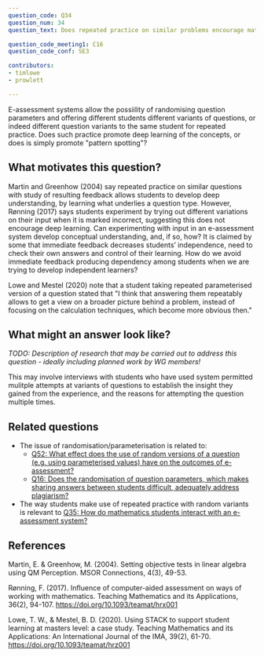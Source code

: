 ```yaml
---
question_code: Q34 
question_num: 34 
question_text: Does repeated practice on similar problems encourage mathematics students to discover deep links between items, or simply encourage memorisation and pattern-spotting? 

question_code_meeting1: C16 
question_code_conf: SE3 

contributors: 
- timlowe
- prowlett

---
```


E-assessment systems allow the possiility of randomising question parameters and offering different students different variants of questions, or indeed different question variants to the same student for repeated practice. Does such practice promote deep learning of the concepts, or does is simply promote "pattern spotting"?


## What motivates this question?

Martin and Greenhow (2004) say repeated practice on similar questions with study of resulting feedback allows students to develop deep understanding, by learning what underlies a question type. However, Rønning (2017) says students experiment by trying out different variations on their input when it is marked incorrect, suggesting this does not encourage deep learning. Can experimenting with input in an e-assessment system develop conceptual understanding, and, if so, how? It is claimed by some that immediate feedback decreases students’ independence, need to check their own answers and control of their learning. How do we avoid immediate feedback producing dependency among students when we are trying to develop independent learners? 

Lowe and Mestel (2020) note that a student taking repeated parameterised version of a question stated that "I think that answering them repeatably allows to get a view on
a broader picture behind a problem, instead of focusing on the calculation techniques, which become
more obvious then."

## What might an answer look like?

*TODO: Description of research that may be carried out to address this question - ideally including planned work by WG members!*

This may involve interviews with students who have used system permitted mulitple attempts at variants of questions to establish the insight they gained from the experience, and the reasons for attempting the question multiple times.

## Related questions

* The issue of randomisation/parameterisation is related to:
  - [Q52: What effect does the use of random versions of a question (e.g. using parameterised values) have on the outcomes of e-assessment?](Q52)
  - [Q16: Does the randomisation of question parameters, which makes sharing answers between students difficult, adequately address plagiarism?](Q16)
* The way students make use of repeated practice with random variants is relevant to [Q35: How do mathematics students interact with an e-assessment system?](Q35)

## References

Martin, E. & Greenhow, M. (2004). Setting objective tests in linear algebra using QM Perception. MSOR Connections, 4(3), 49-53. 

Rønning, F. (2017). Influence of computer-aided assessment on ways of working with mathematics. Teaching Mathematics and its Applications, 36(2), 94-107. https://doi.org/10.1093/teamat/hrx001

Lowe, T. W., & Mestel, B. D. (2020). Using STACK to support student learning at masters level: a case study. Teaching Mathematics and its Applications: An International Journal of the IMA, 39(2), 61-70. https://doi.org/10.1093/teamat/hrz001